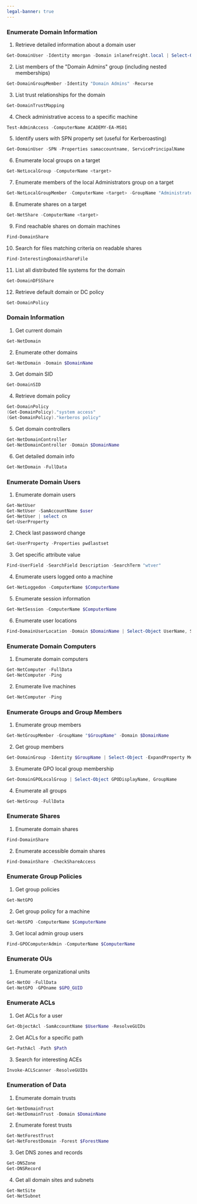 ```yaml
---
legal-banner: true
---
```


### **Enumerate Domain Information**

1. Retrieve detailed information about a domain user  
```powershell
Get-DomainUser -Identity mmorgan -Domain inlanefreight.local | Select-Object -Property name, samaccountname, description, memberof, whencreated, pwdlastset, lastlogontimestamp, accountexpires, admincount, userprincipalname, serviceprincipalname, useraccountcontrol
```

2. List members of the "Domain Admins" group (including nested memberships)  
```powershell
Get-DomainGroupMember -Identity "Domain Admins" -Recurse
```

3. List trust relationships for the domain  
```powershell
Get-DomainTrustMapping
```

4. Check administrative access to a specific machine  
```powershell
Test-AdminAccess -ComputerName ACADEMY-EA-MS01
```

5. Identify users with SPN property set (useful for Kerberoasting)  
```powershell
Get-DomainUser -SPN -Properties samaccountname, ServicePrincipalName
```

6. Enumerate local groups on a target  
```powershell
Get-NetLocalGroup -ComputerName <target>
```

7. Enumerate members of the local Administrators group on a target  
```powershell
Get-NetLocalGroupMember -ComputerName <target> -GroupName "Administrators"
```

8. Enumerate shares on a target  
```powershell
Get-NetShare -ComputerName <target>
```

9. Find reachable shares on domain machines  
```powershell
Find-DomainShare
```

10. Search for files matching criteria on readable shares  
```powershell
Find-InterestingDomainShareFile
```

11. List all distributed file systems for the domain  
```powershell
Get-DomainDFSShare
```

12. Retrieve default domain or DC policy  
```powershell
Get-DomainPolicy
```  

### **Domain Information**

1. Get current domain  
```powershell
Get-NetDomain
```

2. Enumerate other domains  
```powershell
Get-NetDomain -Domain $DomainName
```

3. Get domain SID  
```powershell
Get-DomainSID
```

4. Retrieve domain policy  
```powershell
Get-DomainPolicy
(Get-DomainPolicy)."system access"
(Get-DomainPolicy)."kerberos policy"
```

5. Get domain controllers  
```powershell
Get-NetDomainController
Get-NetDomainController -Domain $DomainName
```

6. Get detailed domain info  
```powershell
Get-NetDomain -FullData
```  

### **Enumerate Domain Users**

1. Enumerate domain users  
```powershell
Get-NetUser
Get-NetUser -SamAccountName $user
Get-NetUser | select cn
Get-UserProperty
```

2. Check last password change  
```powershell
Get-UserProperty -Properties pwdlastset
```

3. Get specific attribute value  
```powershell
Find-UserField -SearchField Description -SearchTerm "wtver"
```

4. Enumerate users logged onto a machine  
```powershell
Get-NetLoggedon -ComputerName $ComputerName
```

5. Enumerate session information  
```powershell
Get-NetSession -ComputerName $ComputerName
```

6. Enumerate user locations  
```powershell
Find-DomainUserLocation -Domain $DomainName | Select-Object UserName, SessionFromName
```  

### **Enumerate Domain Computers**

1. Enumerate domain computers  
```powershell
Get-NetComputer -FullData
Get-NetComputer -Ping
```

2. Enumerate live machines  
```powershell
Get-NetComputer -Ping
```  

### **Enumerate Groups and Group Members**

1. Enumerate group members  
```powershell
Get-NetGroupMember -GroupName "$GroupName" -Domain $DomainName
```

2. Get group members  
```powershell
Get-DomainGroup -Identity $GroupName | Select-Object -ExpandProperty Member
```

3. Enumerate GPO local group membership  
```powershell
Get-DomainGPOLocalGroup | Select-Object GPODisplayName, GroupName
```

4. Enumerate all groups  
```powershell
Get-NetGroup -FullData
```  

### **Enumerate Shares**

1. Enumerate domain shares  
```powershell
Find-DomainShare
```

2. Enumerate accessible domain shares  
```powershell
Find-DomainShare -CheckShareAccess
```  

### **Enumerate Group Policies**

1. Get group policies  
```powershell
Get-NetGPO
```

2. Get group policy for a machine  
```powershell
Get-NetGPO -ComputerName $ComputerName
```

3. Get local admin group users  
```powershell
Find-GPOComputerAdmin -ComputerName $ComputerName
```  

### **Enumerate OUs**

1. Enumerate organizational units  
```powershell
Get-NetOU -FullData
Get-NetGPO -GPOname $GPO_GUID
```  

### **Enumerate ACLs**

1. Get ACLs for a user  
```powershell
Get-ObjectAcl -SamAccountName $UserName -ResolveGUIDs
```

2. Get ACLs for a specific path  
```powershell
Get-PathAcl -Path $Path
```

3. Search for interesting ACEs  
```powershell
Invoke-ACLScanner -ResolveGUIDs
```  

### **Enumeration of Data**

1. Enumerate domain trusts  
```powershell
Get-NetDomainTrust
Get-NetDomainTrust -Domain $DomainName
```

2. Enumerate forest trusts  
```powershell
Get-NetForestTrust
Get-NetForestDomain -Forest $ForestName
```

3. Get DNS zones and records  
```powershell
Get-DNSZone
Get-DNSRecord
```

4. Get all domain sites and subnets  
```powershell
Get-NetSite
Get-NetSubnet
``` 